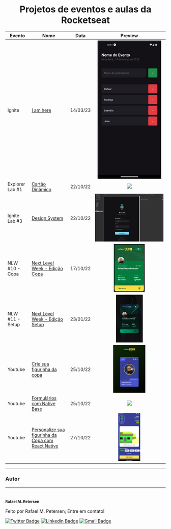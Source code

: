 <h1 align="center">  Projetos de eventos e aulas da Rocketseat  </h1>

<table>
    <thead>
        <tr>
            <th>Evento</th>
            <th>Nome</th>
            <th>Data</th>
            <th>Preview</th>
        </tr>
    </thead>
    <tbody>        
         <tr>
            <td>Ignite</td>
            <td><a href="./ignite/iamhere">I am here</a></td>
            <td>14/03/23</td>
            <td align="center" height="150px"><img
            src="./ignite/iamhere/.github/preview.png"
            style="display: inline-block; margin: 0 auto; max-width: 200px;"/>
            </td>
        </tr>
        <tr>
            <td>Explorer Lab #1</td>
            <td><a href="./labs/explorer-lab-01">Cartão Dinâmico</a></td>
            <td>22/10/22</td>
            <td align="center"><img height="150px" src="./labs/explorer-lab-01/.github/preview.png"/></td>            
        </tr>
        <tr>
            <td>Ignite Lab #3</td>
            <td><a href="./labs/ignite-lab-design-system">Design System</a></td>
            <td>22/10/22</td>
            <td align="center"><img height="150px" src="./labs/ignite-lab-design-system/.github/preview.png"/></td>            
        </tr>
        <tr>
            <td>NLW #10 - Copa</td>
            <td><a href="./nlw/nlw-copa">Next Level Week - Edição Copa</a></td>
            <td>17/10/22</td>
            <td align="center"><img height="150px" src="./nlw/nlw-copa/.github/preview.png"/></td>
        </tr>
        <tr>
            <td>NLW #11 - Setup</td>
            <td><a href="./nlw/nlwSetup">Next Level Week - Edição Setup</a></td>
            <td>23/01/22</td>
            <td align="center"><img height="150px" src="./nlw/nlwSetup/.github/preview.jpg"/></td>
        </tr>
        <tr>
            <td>Youtube</td>
            <td><a href="./youtube/copa-card">Crie sua figurinha da copa </a></td>
            <td>25/10/22</td>
            <td align="center"><img height="150px" src="./youtube/copa-card/.github/preview.png"/></td>
        </tr>
        <tr>
            <td>Youtube</td>
            <td><a href="./youtube/formulariosNativebase">Formulários com Native Base </a></td>
            <td>25/10/22</td>
            <td align="center"><img height="150px" src="./youtube/formulariosNativebase/.github/preview.png"/></td>
        </tr>
        <tr>
            <td>Youtube</td>
            <td><a href="./youtube/mysticker">Personalize sua figurinha da Copa com React Native </a></td>
            <td>27/10/22</td>
            <td align="center"><img height="150px" src="./youtube/mysticker/.github/preview.png"/></td>
        </tr>
    </tbody>
</table>

---

### Autor

---

<a href="https://www.linkedin.com/in/rafael-petersen-ab827a14a/">
 <img style="border-radius: 50%;" src="https://github.com/rmpetersen86.png?size=100" width="100px; rounded" alt=""/>
 <br />
 <sub><b>Rafael M. Petersen</b></sub></a> <!-- <a href="https://www.linkedin.com/in/rafael-petersen-ab827a14a/" title="RMPetersen"></a> -->

Feito por Rafael M. Petersen; Entre em contato!

[![Twitter Badge](https://img.shields.io/badge/-@rafaelpetersen1-1ca0f1?style=flat-square&labelColor=1ca0f1&logo=twitter&logoColor=white&link=https://twitter.com/rafaelpetersen1)](https://twitter.com/rafaelpetersen1) [![Linkedin Badge](https://img.shields.io/badge/-Rafael-blue?style=flat-square&logo=Linkedin&logoColor=white&link=www.linkedin.com/in/rafael-petersen-ab827a14a)](www.linkedin.com/in/rafael-petersen-ab827a14a)
[![Gmail Badge](https://img.shields.io/badge/-rafael.petersen86@gmail.com-c14438?style=flat-square&logo=Gmail&logoColor=white&link=mailto:rafael.petersen86@gmail.com)](mailto:rafael.petersen86@gmail.com)
